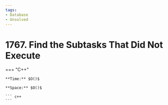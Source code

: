 ```yaml
---
tags:
- Database
- Unsolved
---
```



# 1767. Find the Subtasks That Did Not Execute

=== "C++"

    **Time:** $O()$

    **Space:** $O()$

    ``` c++
    ```